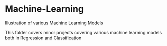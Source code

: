 # Machine-Learning
Illustration of various Machine Learning Models

This folder covers minor projects covering various machine learning models both in Regression and Classification
